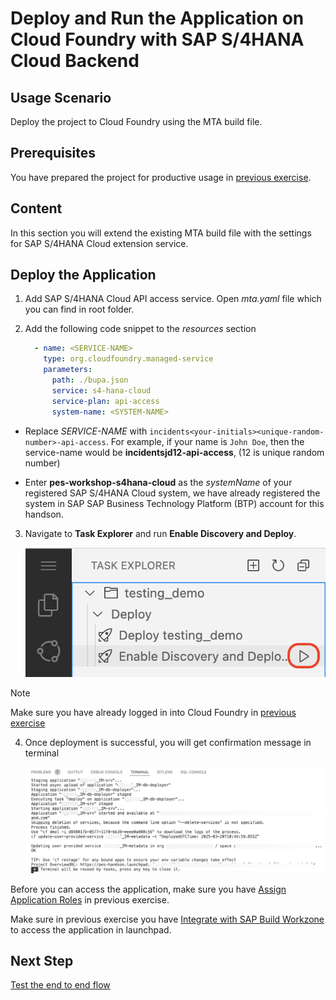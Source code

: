 # Deploy and Run the Application on Cloud Foundry with SAP S/4HANA Cloud Backend

## Usage Scenario

Deploy the project to Cloud Foundry using the MTA build file.

## Prerequisites

You have prepared the project for productive usage in [previous exercise]((./prep-for-prod.md)).

## Content

In this section you will extend the existing MTA build file with the settings for SAP S/4HANA Cloud extension service.

## Deploy the Application

1. Add SAP S/4HANA Cloud API access service. Open *mta.yaml* file which you can find in root folder.

2. Add the following code snippet to the *resources* section

    ```yaml
      - name: <SERVICE-NAME>
        type: org.cloudfoundry.managed-service  
        parameters:
          path: ./bupa.json
          service: s4-hana-cloud
          service-plan: api-access
          system-name: <SYSTEM-NAME>
    ```

- Replace *SERVICE-NAME* with `incidents<your-initials><unique-random-number>-api-access`. For example, if your name is `John Doe`, then the service-name would be **incidentsjd12-api-access**, (12 is unique random number)

- Enter **pes-workshop-s4hana-cloud** as the *systemName* of your registered SAP S/4HANA Cloud system, we have already registered the system in SAP SAP Business Technology Platform (BTP) account for this handson.

3. Navigate to **Task Explorer** and run **Enable Discovery and Deploy**.

    ![deploy-cf](../../images/deploy-cf/deploy_cf_enable.png)

> [!Note]
> Make sure you have already logged in into Cloud Foundry in [previous exercise](../deploy-cf.md#deploy-the-application)  

4. Once deployment is successful, you will get confirmation message in terminal

   ![deploy-mtar-success](../../images/add-remote-service/deploy-to-cf/deploy_mtar_success.png)

Before you can access the application, make sure you have [Assign Application Roles](../deploy-cf.md#assign-the-user-roles) in previous exercise.

Make sure in previous exercise you have [Integrate with SAP Build Workzone](../integrate-workzone.md) to access the application in launchpad.

## Next Step

[Test the end to end flow](./test-the-app.md)